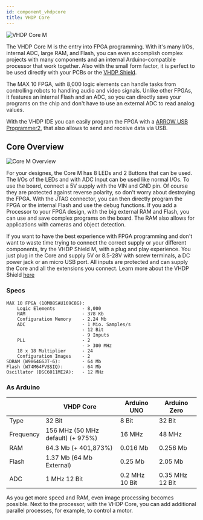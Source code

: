 ```yaml
---
id: component_vhdpcore
title: VHDP Core
---
```


![VHDP Core M](/img/vhdpcore/Items.png)

The VHDP Core M is the entry into FPGA programming. With it's many I/Os, internal ADC, large RAM, and Flash, you can even accomplish complex projects with many components and an internal Arduino-compatible processor that work together. Also with the small form factor, it is perfect to be used directly with your PCBs or the [VHDP Shield](/docs/component_vhdpshield).

The MAX 10 FPGA, with 8,000 logic elements can handle tasks from controlling robots to handling audio and video signals. Unlike other FPGAs, it features an internal Flash and an ADC, so you can directly save your programs on the chip and don't have to use an external ADC to read analog values.

With the VHDP IDE you can easily program the FPGA with a [ARROW USB Programmer2](https://shop.trenz-electronic.de/de/TEI0004-02-ARROW-USB-Programmer2-fuer-die-Entwicklung-mit-Intel-FPGAs-2-54mm-Header?showb2c=1&gclid=CjwKCAjwxrzoBRBBEiwAbtX1n_xRbsUaPdSKMEVeSirnKX1QOCKDTkq6HEBdxTVpna69GR3NHCvp5xoC2jQQAvD_BwE), that also allows to send and receive data via USB.

## Core Overview
![Core M Overview](/img/vhdpcore/Items1.png)

For your designes, the Core M has 8 LEDs and 2 Buttons that can be used. The I/Os of the LEDs and with ADC Input can be used like normal I/Os. 
To use the board, connect a 5V supply with the VIN and GND pin. Of course they are protected against reverse polarity, so don't worry about destroying the FPGA. 
With the JTAG connector, you can then directly program the FPGA or the internal Flash and use the debug functions. 
If you add a Processor to your FPGA design, with the big external RAM and Flash, you can use and save complex programs on the board. The RAM also allows for applications with cameras and object detection.

If you want to have the best experience with FPGA programming and don't want to waste time trying to connect the correct supply or your different components, try the VHDP Shield M, with a plug and play experience. You just plug in the Core and supply 5V or 8.5-28V with screw terminals, a DC power jack or an micro USB port. All inputs are protected and can supply the Core and all the extensions you connect. Learn more about the VHDP Shield [here](/docs/component_vhdpshield)
### Specs

    MAX 10 FPGA (10M08SAU169C8G):
        Logic Elements          - 8,000
        RAM                     - 378 Kb
        Configuration Memory    - 2.24 Mb
        ADC                     - 1 Mio. Samples/s
                                - 12 Bit
                                - 9 Inputs
        PLL                     - 2
                                - > 300 MHz
        18 x 18 Multiplier      - 24
        Configuration Images    - 2
    SDRAM (W9864G6JT-6):        - 64 Mb
    Flash (W74M64FVSSIQ):       - 64 Mb
    Oscillator (DSC6011ME2A):   - 12 MHz

### As Arduino

| | VHDP Core | Arduino UNO | Arduino Zero |
|--|--|--|--|
| Type | 32 Bit | 8 Bit | 32 Bit |
| Frequency | 156 MHz (50 MHz default) (+ 975%) | 16 MHz | 48 MHz |
| RAM | 64.3 Mb (+ 401,873%) | 0.016 Mb | 0.256 Mb |
| Flash | 1.37 Mb (64 Mb External) | 0.25 Mb | 2.05 Mb |
| ADC | 1 MHz 12 Bit | 0.2 MHz 10 Bit | 0.35 MHz 12 Bit |

As you get more speed and RAM, even image processing becomes possible. Next to the processor, with the VHDP Core, you can add additional parallel processes, for example, to control a motor.
